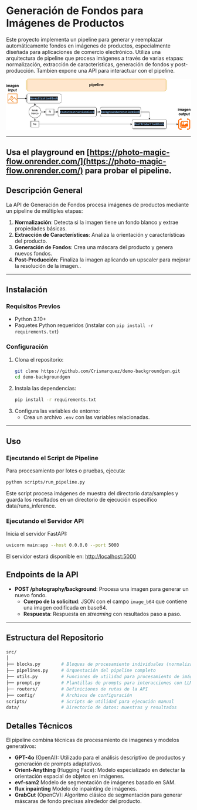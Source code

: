 # Generación de Fondos para Imágenes de Productos

Este proyecto implementa un pipeline para generar y reemplazar automáticamente fondos en imágenes de productos, especialmente diseñada para aplicaciones de comercio electrónico. Utiliza una arquitectura de pipeline que procesa imágenes a través de varias etapas: normalización, extracción de características, generación de fondos y post-producción.
Tambien expone una API para interactuar con el pipeline.

![Technical Diagram](data/technical_diagram.png)

---
Usa el playground en [https://photo-magic-flow.onrender.com/](https://photo-magic-flow.onrender.com/) para probar el pipeline.
---

## Descripción General

La API de Generación de Fondos procesa imágenes de productos mediante un pipeline de múltiples etapas:

1. **Normalización**: Detecta si la imagen tiene un fondo blanco y extrae propiedades básicas.
2. **Extracción de Características**: Analiza la orientación y características del producto.
3. **Generación de Fondos**: Crea una máscara del producto y genera nuevos fondos.
4. **Post-Producción**: Finaliza la imagen aplicando un upscaler para mejorar la resolución de la imagen..

---

## Instalación

### Requisitos Previos

- Python 3.10+
- Paquetes Python requeridos (instalar con `pip install -r requirements.txt`)

### Configuración

1. Clona el repositorio:
    ```bash
    git clone https://github.com/Crismarquez/demo-backgroundgen.git
    cd demo-backgroundgen
    ```
2. Instala las dependencias:
    ```bash
    pip install -r requirements.txt
    ```
3. Configura las variables de entorno:
    - Crea un archivo `.env` con las variables relacionadas.

---

## Uso

### Ejecutando el Script de Pipeline

Para procesamiento por lotes o pruebas, ejecuta:

```bash
python scripts/run_pipeline.py
```
Este script procesa imágenes de muestra del directorio data/samples y guarda los resultados en un directorio de ejecución específico data/runs_inference.

### Ejecutando el Servidor API

Inicia el servidor FastAPI:
```bash
uvicorn main:app --host 0.0.0.0 --port 5000
```

El servidor estará disponible en: [http://localhost:5000](http://localhost:5000)

## Endpoints de la API

- **POST /photography/background**: Procesa una imagen para generar un nuevo fondo.
  - **Cuerpo de la solicitud**: JSON con el campo `image_b64` que contiene una imagen codificada en base64.
  - **Respuesta**: Respuesta en *streaming* con resultados paso a paso.

---


## Estructura del Repositorio
```bash
src/
│
├── blocks.py        # Bloques de procesamiento individuales (normalización, características, etc.)
├── pipelines.py     # Orquestación del pipeline completo
├── utils.py         # Funciones de utilidad para procesamiento de imágenes
├── prompt.py        # Plantillas de prompts para interacciones con LLM
├── routers/         # Definiciones de rutas de la API
├── config/          # Archivos de configuración
scripts/             # Scripts de utilidad para ejecución manual
data/                # Directorio de datos: muestras y resultados
```

## Detalles Técnicos

El pipeline combina técnicas de procesamiento de imagenes y modelos generativos:

- **GPT-4o** (OpenAI): Utilizado para el análisis descriptivo de productos y generación de prompts adaptativos.
- **Orient-Anything** (Hugging Face): Modelo especializado en detectar la orientación espacial de objetos en imágenes.
- **evf-sam2** Modelo de segmentación de imágenes basado en SAM.
- **flux inpainting**  Modelo de inpainting de imágenes.
- **GrabCut** (OpenCV): Algoritmo clásico de segmentación para generar máscaras de fondo precisas alrededor del producto.
